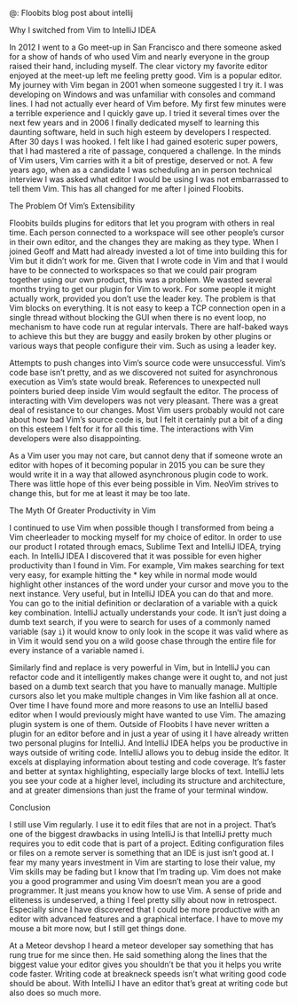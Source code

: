 @: Floobits blog post about intellij


Why I switched from Vim to IntelliJ IDEA

In 2012 I went to a Go meet-up in San Francisco and there someone asked for a show of hands of who used Vim and nearly everyone in the group raised their hand, including myself. The clear victory my favorite editor enjoyed at the meet-up left me feeling pretty good. Vim is a popular editor. My journey with Vim began in 2001 when someone suggested I try it. I was developing on Windows and was unfamiliar with consoles and command lines. I had not actually ever heard of Vim before. My first few minutes were a terrible experience and I quickly gave up. I tried it several times over the next few years and in 2006 I finally dedicated myself to learning this daunting software, held in such high esteem by developers I respected. After 30 days I was hooked. I felt like I had gained esoteric super powers, that I had mastered a rite of passage, conquered a challenge. In the minds of Vim users, Vim carries with it a bit of prestige, deserved or not. A few years ago, when as a candidate I was scheduling an in person technical interview I was asked what editor I would be using I was not embarrassed to tell them Vim. This has all changed for me after I joined Floobits.

The Problem Of Vim’s Extensibility

Floobits builds plugins for editors that let you program with others in real time. Each person connected to a workspace will see other people’s cursor in their own editor, and the changes they are making as they type. When I joined Geoff and Matt had already invested a lot of time into building this for Vim but it didn’t work for me. Given that I wrote code in Vim and that I would have to be connected to workspaces so that we could pair program together using our own product, this was a problem. We wasted several months trying to get our plugin for Vim to work. For some people it might actually work, provided you don’t use the leader key. The problem is that Vim blocks on everything. It is not easy to keep a TCP connection open in a single thread without blocking the GUI when there is no event loop, no mechanism to have code run at regular intervals. There are half-baked ways to achieve this but they are buggy and easily broken by other plugins or various ways that people configure their vim. Such as using a leader key.

Attempts to push changes into Vim’s source code were unsuccessful. Vim’s code base isn’t pretty, and as we discovered not suited for asynchronous execution as Vim’s state would break. References to unexpected null pointers buried deep inside Vim would segfault the editor. The process of interacting with Vim developers was not very pleasant. There was a great deal of resistance to our changes. Most Vim users probably would not care about how bad Vim’s source code is, but I felt it certainly put a bit of a ding on this esteem I felt for it for all this time. The interactions with Vim developers were also disappointing.

As a Vim user you may not care, but cannot deny that if someone wrote an editor with hopes of it becoming popular in 2015 you can be sure they would write it in a way that allowed asynchronous plugin code to work. There was little hope of this ever being possible in Vim. NeoVim strives to change this, but for me at least it may be too late.

The Myth Of Greater Productivity in Vim

I continued to use Vim when possible though I transformed from being a Vim cheerleader to mocking myself for my choice of editor. In order to use our product I rotated through emacs, Sublime Text and IntelliJ IDEA, trying each. In IntelliJ IDEA I discovered that it was possible for even higher productivity than I found in Vim. For example, Vim makes searching for text very easy, for example hitting the \* key while in normal mode would highlight other instances of the word under your cursor and move you to the next instance. Very useful, but in IntelliJ IDEA you can do that and more. You can go to the initial definition or declaration of a variable with a quick key combination. IntelliJ actually understands your code. It isn’t just doing a dumb text search, if you were to search for uses of a commonly named variable (say `i`) it would know to only look in the scope it was valid where as in Vim it would send you on a wild goose chase through the entire file for every instance of a variable named i. 

Similarly find and replace is very powerful in Vim, but in IntelliJ you can refactor code and it intelligently makes change were it ought to, and not just based on a dumb text search that you have to manually manage. Multiple cursors also let you make multiple changes in Vim like fashion all at once. Over time I have found more and more reasons to use an IntelliJ based editor when I would previously might have wanted to use Vim. The amazing plugin system is one of them. Outside of Floobits I have never written a plugin for an editor before and in just a year of using it I have already written two personal plugins for IntelliJ. And IntelliJ IDEA helps you be productive in ways outside of writing code. IntelliJ allows you to debug inside the editor. It excels at displaying information about testing and code coverage. It’s faster and better at syntax highlighting, especially large blocks of text. IntelliJ lets you see your code at a higher level, including its structure and architecture, and at greater dimensions than just the frame of your terminal window.

Conclusion

I still use Vim regularly. I use it to edit files that are not in a project. That’s one of the biggest drawbacks in using IntelliJ is that IntelliJ pretty much requires you to edit code that is part of a project. Editing configuration files or files on a remote server is something that an IDE is just isn’t good at. I fear my many years investment in Vim are starting to lose their value, my Vim skills may be fading but I know that I’m trading up. Vim does not make you a good programmer and using Vim doesn’t mean you are a good programmer. It just means you know how to use Vim. A sense of pride and eliteness is undeserved, a thing I feel pretty silly about now in retrospect. Especially since I have discovered that I could be more productive with an editor with advanced features and a graphical interface. I have to move my mouse a bit more now, but I still get things done.

At a Meteor devshop I heard a meteor developer say something that has rung true for me since then. He said something along the lines that the biggest value your editor gives you shouldn’t be that you it helps you write code faster. Writing code at breakneck speeds isn’t what writing good code should be about. With IntelliJ I have an editor that’s great at writing code but also does so much more.